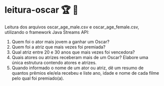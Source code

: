 # leitura-oscar  🏆 🎥

 
Leitura dos arquivos oscar_age_male.csv e oscar_age_female.csv, utilizando o framework Java Streams API:

1. Quem foi o ator mais jovem a ganhar um Oscar?
2. Quem foi a atriz que mais vezes foi premiada?
3. Qual atriz entre 20 e 30 anos que mais vezes foi vencedora?
4. Quais atores ou atrizes receberam mais de um Oscar? Elabore uma única estrutura contendo atores e atrizes.
5. Quando informado o nome de um ator ou atriz, dê um resumo de quantos prêmios ele/ela recebeu e liste ano, idade e nome de cada filme pelo qual foi premiado(a).

